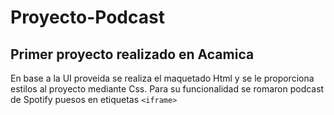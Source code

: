 # Proyecto-Podcast

## Primer proyecto realizado en Acamica

En base a la UI proveida se realiza el maquetado Html y se le proporciona estilos al proyecto mediante Css.
Para su funcionalidad se romaron podcast de Spotify puesos en etiquetas `<iframe>`
